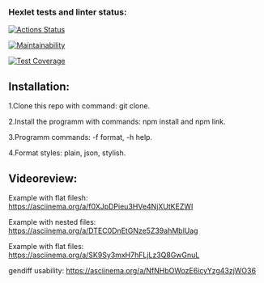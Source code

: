 ### Hexlet tests and linter status:

[![Actions Status](https://github.com/EvaBoxler/frontend-project-lvl2/workflows/hexlet-check/badge.svg)](https://github.com/EvaBoxler/frontend-project-lvl2/actions)

[![Maintainability](https://api.codeclimate.com/v1/badges/b91e797d2e5e45eeb26d/maintainability)](https://codeclimate.com/github/EvaBoxler/frontend-project-lvl2/maintainability)

[![Test Coverage](https://api.codeclimate.com/v1/badges/b91e797d2e5e45eeb26d/test_coverage)](https://codeclimate.com/github/EvaBoxler/frontend-project-lvl2/test_coverage)

## Installation:

1.Clone this repo with command: git clone.

2.Install the programm with commands: npm install and npm link.

3.Programm commands: -f format, -h help.

4.Format styles: plain, json, stylish.

## Videoreview:

Example with flat filesh: https://asciinema.org/a/f0XJpDPieu3HVe4NjXUtKEZWI

Example with nested files: https://asciinema.org/a/DTEC0DnEtGNze5Z39ahMblUag

Example with flat files: https://asciinema.org/a/SK9Sy3mxH7hFLjLz3Q8GwGnuL

gendiff usability: https://asciinema.org/a/NfNHbOWozE6icyYzg43zjWO36
